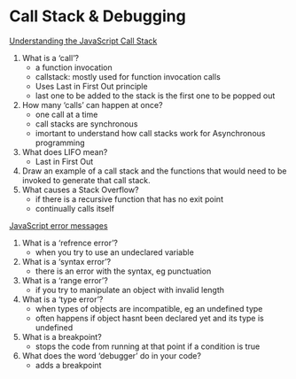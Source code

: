 # Call Stack & Debugging

[Understanding the JavaScript Call Stack](https://www.freecodecamp.org/news/understanding-the-javascript-call-stack-861e41ae61d4/)

1. What is a ‘call’?
    - a function invocation
    - callstack: mostly used for function invocation calls
    - Uses Last in First Out principle
    - last one to be added to the stack is the first one to be popped out
2. How many ‘calls’ can happen at once?
    - one call at a time
    - call stacks are synchronous
    - imortant to understand how call stacks work for Asynchronous programming
3. What does LIFO mean?
    - Last in First Out
4. Draw an example of a call stack and the functions that would need to be invoked to generate that call stack.
5. What causes a Stack Overflow?
    - if there is a recursive function that has no exit point
    - continually calls itself

[JavaScript error messages](https://www.freecodecamp.org/news/understanding-the-javascript-call-stack-861e41ae61d4/)

1. What is a ‘refrence error’?
    - when you try to use an undeclared variable
2. What is a ‘syntax error’?
    - there is an error with the syntax, eg punctuation
3. What is a ‘range error’?
    - if you try to manipulate an object with invalid length
4. What is a ‘type error’?
    -  when types of objects are incompatible, eg an undefined type
    - often happens if object hasnt been declared yet and its type is undefined
5. What is a breakpoint?
    - stops the code from running at that point if a condition is true
6. What does the word ‘debugger’ do in your code?
    - adds a breakpoint